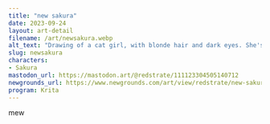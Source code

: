 ```yaml
---
title: "new sakura"
date: 2023-09-24
layout: art-detail
filename: /art/newsakura.webp
alt_text: "Drawing of a cat girl, with blonde hair and dark eyes. She's wearing a small red top, and some black leggings. She's put on top of a purplish-red background with white accents, and blushing a bit."
slug: newsakura
characters:
- Sakura
mastodon_url: https://mastodon.art/@redstrate/111123304505140712
newgrounds_url: https://www.newgrounds.com/art/view/redstrate/new-sakura
program: Krita
---
```

mew
